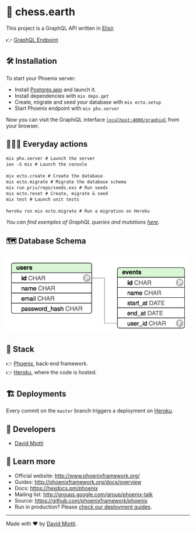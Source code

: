 # 👑 chess.earth

This project is a GraphQL API written in [Elixir](https://elixir-lang.org/).

👉 [GraphQL Endpoint](https://api.chess.earth/graphiql)<br/>

## 🛠 Installation

To start your Phoenix server:

  * Install [Postgres.app](https://postgresapp.com/) and launch it.
  * Install dependencies with `mix deps.get`
  * Create, migrate and seed your database with `mix ecto.setup`
  * Start Phoenix endpoint with `mix phx.server`

Now you can visit the GraphiQL interface [`localhost:4000/graphiql`](http://localhost:4000/graphiql) from your browser.

## 👨🏽‍💻 Everyday actions

```shell
mix phx.server # Launch the server
iex -S mix # Launch the console

mix ecto.create # Create the database
mix ecto.migrate # Migrate the database schema
mix run priv/repo/seeds.exs # Run seeds
mix ecto.reset # Create, migrate & seed
mix test # Launch unit tests

heroku run mix ecto.migrate # Run a migration on Heroku
```

*You can find exemples of GraphQL queries and mutations [here](https://raw.githubusercontent.com/dmiotti/chess_earth_api/master/docs/sample_queries.gql).*

## 🗺 Database Schema

![Database Schema](https://raw.githubusercontent.com/dmiotti/chess_earth_api/master/docs/database_schema.png)

## 🥞 Stack

👉 [Phoenix](https://phoenixframework.org/), back-end framework.<br/>
👉 [Heroku](https://dashboard.heroku.com/apps/api-chess-earth), where the code is hosted.<br/>

## 🏗 Deployments

Every commit on the `master` branch triggers a deployment on [Heroku](https://dashboard.heroku.com/apps/api-chess-earth).

## 🎳 Developers

- [David Miotti](mailto:david@muxumuxu.com)

## 📖 Learn more

  * Official website: http://www.phoenixframework.org/
  * Guides: http://phoenixframework.org/docs/overview
  * Docs: https://hexdocs.pm/phoenix
  * Mailing list: http://groups.google.com/group/phoenix-talk
  * Source: https://github.com/phoenixframework/phoenix
  * Run in production? Please [check our deployment guides](http://www.phoenixframework.org/docs/deployment).

---

Made with ❤ by [David Miotti](https://davidmiotti.com).